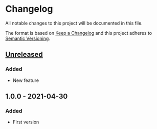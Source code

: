 # Changelog

All notable changes to this project will be documented in this file.

The format is based on [Keep a Changelog](http://keepachangelog.com/)
and this project adheres to [Semantic Versioning](http://semver.org/).

## [Unreleased]

### Added

- New feature

## 1.0.0 - 2021-04-30

### Added

- First version

[unreleased]: https://github.com/janhalama/test-package-releasing/compare/v1.0.0...HEAD
